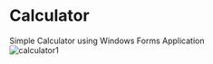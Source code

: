 # Calculator
Simple Calculator using Windows Forms Application\
![calculator1](https://user-images.githubusercontent.com/72650070/208587001-89b6ce7a-8b84-4112-952b-617d28ff0de9.png)

